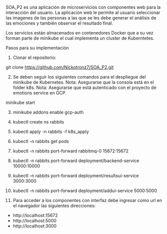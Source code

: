 SOA_P2 es una aplicación de microservicios con componentes web para la interacción del usuario. La aplicación web le permite al usuario seleccionar las imagenes de las personas a las que se les debe generar el análisis de las emociones y también observar el resultado final.

Los servicios están almacenados en contenedores Docker que a su vez forman parte de minikube el cual implementa un cluster de Kuberntetes. 

Pasos para su implementación
1. Clonar el repositorio:

git clone https://github.com/Nickotronz7/SOA_P2.git

2. Se deben seguir los siguientes comandos para el despliegue del minikube de Kubernetes. 
Nota: Asegurarse que la consola está en el folder k8s.
Nota: Asegurarse que está autenticado con el proyecto de emotions service en GCP.

minikube start

3. minikube addons enable gcp-auth

4. kubectl create ns rabbits

5. kubectl apply -n rabbits -f k8s_apply

6. kubectl -n rabbits get pods

7. kubectl -n rabbits port-forward rabbitmq-0 15672:15672

8. kubectl -n rabbits port-forward deployment/backend-service 10000:10000

9. kubectl -n rabbits port-forward deployment/resultsui-service 3000:3000

10. kubectl -n rabbits port-forward deployment/addui-service 5000:5000

11. Para acceder a los componentes con interfaz debe ingresar como url en el navegador las siguientes direcciones:

- http://localhost:15672
- http://localhost:5000
- http://localhost:3000
